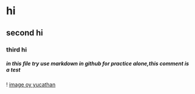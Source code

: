 # hi
## second hi
### third hi







##### in this file try use markdown in github for practice alone,this comment is a test



! [image oy yucathan](https://octodex.github.com/images/yaktocat.png)


